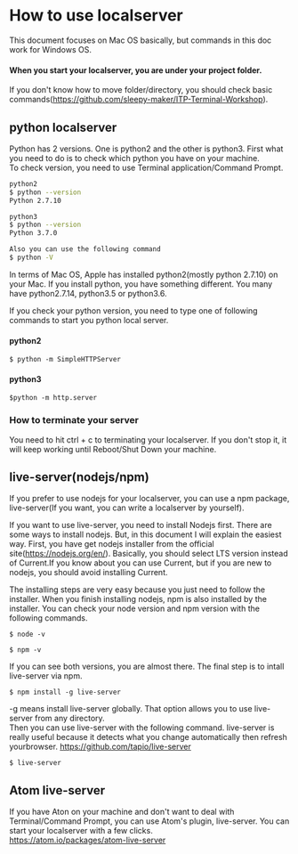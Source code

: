 # How to use localserver
This document focuses on Mac OS basically, but commands in this doc work for Windows OS.  
#### When you start your localserver, you are under your project folder.
If you don't know how to move folder/directory, you should check basic commands(https://github.com/sleepy-maker/ITP-Terminal-Workshop).  


## python localserver

Python has 2 versions. One is python2 and the other is python3. First what you need to do is to check which python you have on your machine.  
To check version, you need to use Terminal application/Command Prompt.

```bash
python2
$ python --version
Python 2.7.10

python3
$ python --version
Python 3.7.0

Also you can use the following command
$ python -V

```
In terms of Mac OS, Apple has installed python2(mostly python 2.7.10) on your Mac. If you install python, you have something different. You many have python2.7.14, python3.5 or python3.6.

If you check your python version, you need to type one of following commands to start you python local server.

#### python2
```
$ python -m SimpleHTTPServer
```

#### python3
```
$python -m http.server
```

### How to terminate your server
You need to hit ctrl + c to terminating your localserver. If you don't stop it, it will keep working until Reboot/Shut Down your machine.


## live-server(nodejs/npm)
If you prefer to use nodejs for your localserver, you can use a npm package, live-server(If you want, you can write a localserver by yourself).

If you want to use live-server, you need to install Nodejs first. There are some ways to install nodejs. But, in this document I will explain the easiest way. First, you have get nodejs installer from the official site(https://nodejs.org/en/). Basically, you should select LTS version instead of Current.If you know about you can use Current, but if you are new to nodejs, you should avoid installing Current.

The installing steps are very easy because you just need to follow the installer. When you finish installing nodejs, npm is also installed by the installer. You can check your node version and npm version with the following commands.

```
$ node -v

$ npm -v

```

If you can see both versions, you are almost there. The final step is to intall live-server via npm.

```
$ npm install -g live-server
```
-g means install live-server globally. That option allows you to use live-server from any directory.  
Then you can use live-server with the following command. live-server is really useful because it detects what you change automatically then refresh yourbrowser. https://github.com/tapio/live-server  

```
$ live-server
```

## Atom live-server
If you have Aton on your machine and don't want to deal with Terminal/Command Prompt, you can use Atom's plugin, live-server.
You can start your localserver with a few clicks.  
https://atom.io/packages/atom-live-server
